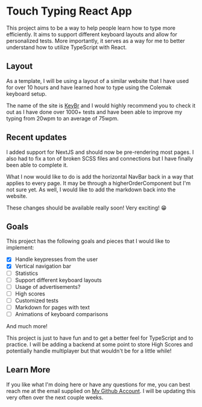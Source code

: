 # Touch Typing React App

This project aims to be a way to help people learn how to type more efficiently.
It aims to support different keyboard layouts and allow for personalized tests.
More importantly, it serves as a way for me to better understand how to utilize
TypeScript with React.

## Layout

As a template, I will be using a layout of a similar website that I have used
for over 10 hours and have learned how to type using the Colemak keyboard setup.

The name of the site is [KeyBr](https://www.keybr.com) and I would highly
recommend you to check it out as I have done over 1000+ tests and have been able
to improve my typing from 20wpm to an average of 75wpm.

## Recent updates

I added support for NextJS and should now be pre-rendering most pages. I also
had to fix a ton of broken SCSS files and connections but I have finally been
able to complete it.

What I now would like to do is add the horizontal NavBar back in a way that
applies to every page. It may be through a higherOrderComponent but I'm not sure
yet. As well, I would like to add the markdown back into the website.

These changes should be available really soon! Very exciting! 😁

## Goals

This project has the following goals and pieces that I would like to implement:

- [x] Handle keypresses from the user
- [x] Vertical navigation bar
- [ ] Statistics
- [ ] Support different keyboard layouts
- [ ] Usage of advertisements?
- [ ] High scores
- [ ] Customized tests
- [ ] Markdown for pages with text
- [ ] Animations of keyboard comparisons

And much more!

This project is just to have fun and to get a better feel for TypeScript and to
practice. I will be adding a backend at some point to store High Scores and
potentially handle multiplayer but that wouldn't be for a little while!

## Learn More

If you like what I'm doing here or have any questions for me, you can best reach
me at the email supplied on [My Github Account](https://github.com/IzzyBeraja).
I will be updating this very often over the next couple weeks.
